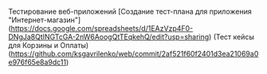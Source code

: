 Тестирование веб-приложений
[Создание тест-плана для приложения "Интернет-магазин"]
(https://docs.google.com/spreadsheets/d/1EAzVzp4F0-DNgJa8QtINGTcGA-2nW6AoogQtTEqkehQ/edit?usp=sharing)
(Тест кейсы для Корзины и Оплаты)
(https://github.com/ksgavrilenko/web/commit/2af521f60f2401d3ea21069a0e976f65e8a9dc11)
